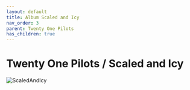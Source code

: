 ```yaml
---
layout: default
title: Album Scaled and Icy  
nav_order: 3   
parent: Twenty One Pilots  
has_children: true 
---  
```


Twenty One Pilots / Scaled and Icy
=========================
<img alt="ScaledAndIcy" src="https://github.com/januarythirtyfirst/TranslateSongs/blob/main/img/coverScaledAndIcy.jpg?raw=true"> 

